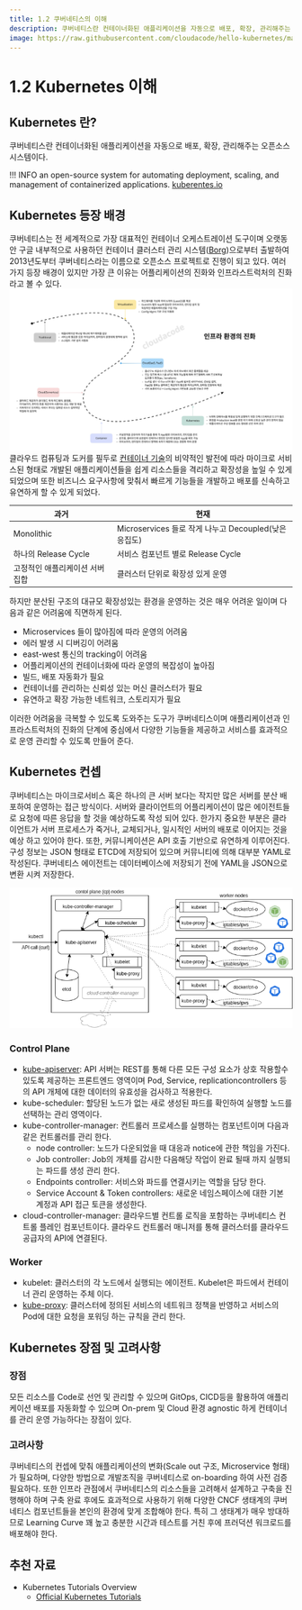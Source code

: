 ```yaml
---
title: 1.2 쿠버네티스의 이해
description: 쿠버네티스란 컨테이너화된 애플리케이션을 자동으로 배포, 확장, 관리해주는 오픈소스 시스템
image: https://raw.githubusercontent.com/cloudacode/hello-kubernetes/main/docs/assets/container-run.png
---
```


# 1.2 Kubernetes 이해

## Kubernetes 란?

쿠버네티스란 컨테이너화된 애플리케이션을 자동으로 배포, 확장, 관리해주는 오픈소스 시스템이다.

!!! INFO
    an open-source system for automating deployment, scaling, and management of containerized applications.
    [kuberentes.io](https://kubernetes.io/)

## Kubernetes 등장 배경

쿠버네티스는 전 세계적으로 가장 대표적인 컨테이너 오케스트레이션 도구이며 오랫동안 구글 내부적으로 사용하던 컨테이너 클러스터 관리 시스템([Borg](https://research.google/pubs/pub43438/))으로부터 출발하여 2013년도부터 쿠버네티스라는 이름으로 오픈소스 프로젝트로 진행이 되고 있다. 여러가지 등장 배경이 있지만 가장 큰 이유는 어플리케이션의 진화와 인프라스트럭처의 진화라고 볼 수 있다. 
![evolution-of-infra](assets/evolution-of-infra.jpg)
클라우드 컴퓨팅과 도커를 필두로 [컨테이너 기술](./what-is-container.md)의 비약적인 발전에 따라 마이크로 서비스된 형태로 개발된 애플리케이션들을 쉽게 리소스들을 격리하고 확장성을 높일 수 있게 되었으며 또한 비즈니스 요구사항에 맞춰서 빠르게 기능들을 개발하고 배포를 신속하고 유연하게 할 수 있게 되었다.

| 과거      | 현재                          |
| ----------- | ------------------------------------ |
| Monolithic  | Microservices 들로 작게 나누고 Decoupled(낮은 응집도) |
| 하나의 Release Cycle | 서비스 컴포넌트 별로 Release Cycle |
| 고정적인 애플리케이션 서버 집합  | 클러스터 단위로 확장성 있게 운영 |

하지만 분산된 구조의 대규모 확장성있는 환경을 운영하는 것은 매우 어려운 일이며 다음과 같은 어려움에 직면하게 된다.

* Microservices 들이 많아짐에 따라 운영의 어려움
* 에러 발생 시 디버깅이 어려움
* east-west 통신의 tracking이 어려움
* 어플리케이션의 컨테이너화에 따라 운영의 복잡성이 높아짐
* 빌드, 배포 자동화가 필요
* 컨테이너를 관리하는 신뢰성 있는 머신 클러스터가 필요
* 유연하고 확장 가능한 네트워크, 스토리지가 필요

이러한 어려움을 극복할 수 있도록 도와주는 도구가 쿠버네티스이며 애플리케이션과 인프라스트럭처의 진화의 단계에 중심에서 다양한 기능들을 제공하고 서비스를 효과적으로 운영 관리할 수 있도록 만들어 준다.

## Kubernetes 컨셉

쿠버네티스는 마이크로서비스 혹은 하나의 큰 서버 보다는 작지만 많은 서버를 분산 배포하여 운영하는 접근 방식이다. 서버와 클라이언트의 어플리케이션이 많은 에이전트들로 요청에 따른 응답을 할 것을 예상하도록 작성 되어 있다. 한가지 중요한 부분은 클라이언트가 서버 프로세스가 죽거나, 교체되거나, 일시적인 서버의 배포로 이어지는 것을 예상 하고 있어야 한다.
또한, 커뮤니케이션은 API 호출 기반으로 유연하게 이루어진다. 구성 정보는 JSON 형태로 ETCD에 저장되어 있으며 커뮤니티에 의해 대부분 YAML로 작성된다. 쿠버네티스 에이전트는 데이터베이스에 저장되기 전에 YAML을 JSON으로 변환 시켜 저장한다.

![kubernetes-overview-architecture](assets/kubernetes-overview-architecture.png)

### Control Plane
* [kube-apiserver](https://kubernetes.io/docs/reference/command-line-tools-reference/kube-apiserver/): API 서버는 REST를 통해 다른 모든 구성 요소가 상호 작용할수 있도록 제공하는 프론트엔드 영역이며 Pod, Service, replicationcontrollers 등의 API 개체에 대한 데이터의 유효성을 검사하고 적용한다.
* kube-scheduler: 할당된 노드가 없는 새로 생성된 파드를 확인하여 실행할 노드를 선택하는 관리 영역이다.
* kube-controller-manager: 컨트롤러 프로세스를 실행하는 컴포넌트이며 다음과 같은 컨트롤러를 관리 한다.
  * node controller: 노드가 다운되었을 때 대응과 notice에 관한 책임을 가진다.
  * Job controller: Job의 개체를 감시한 다음해당 작업이 완료 될때 까지 실행되는 파드를 생성 관리 한다.
  * Endpoints controller: 서비스와 파드를 연결시키는 역할을 담당 한다.
  * Service Account & Token controllers: 새로운 네임스페이스에 대한 기본 계정과 API 접근 토큰을 생성한다.
* cloud-controller-manager: 클라우드별 컨트롤 로직을 포함하는 쿠버네티스 컨트롤 플레인 컴포넌트이다. 클라우드 컨트롤러 매니저를 통해 클러스터를 클라우드 공급자의 API에 연결된다.

### Worker
* kubelet: 클러스터의 각 노드에서 실행되는 에이전트. Kubelet은 파드에서 컨테이너 관리 운영하는 주체 이다.
* [kube-proxy](https://kubernetes.io/ko/docs/reference/command-line-tools-reference/kube-proxy/): 클러스터에 정의된 서비스의 네트워크 정책을 반영하고 서비스의 Pod에 대한 요청을 포워딩 하는 규칙을 관리 한다.

## Kubernetes 장점 및 고려사항

### 장점
모든 리소스를 Code로 선언 및 관리할 수 있으며 GitOps, CICD등을 활용하여 애플리케이션 배포를 자동화할 수 있으며 On-prem 및 Cloud 환경 agnostic 하게 컨테이너를 관리 운영 가능하다는 장점이 있다.

### 고려사항
쿠버네티스의 컨셉에 맞춰 애플리케이션의 변화(Scale out 구조, Microservice 형태)가 필요하며, 다양한 방법으로 개발조직을 쿠버네티스로 on-boarding 하여 사전 검증 필요하다. 또한 인프라 관점에서 쿠버네티스의 리소스들을 고려해서 설계하고 구축을 진행해야 하며 구축 완료 후에도 효과적으로 사용하기 위해 다양한 CNCF 생태계의 쿠버네티스 컴포넌트들을 본인의 환경에 맞게 조합해야 한다. 특히 그 생태계가 매우 방대하므로 Learning Curve 꽤 높고 충분한 시간과 테스트를 거친 후에 프러덕션 워크로드를 배포해야 한다.

## 추천 자료

* Kubernetes Tutorials Overview
    * [Official Kubernetes Tutorials](https://kubernetes.io/docs/tutorials/)